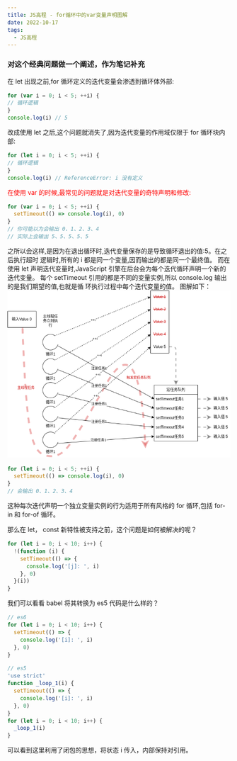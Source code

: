```yaml
---
title: JS高程 - for循环中的var变量声明图解
date: 2022-10-17
tags:
  - JS高程
---
```


### 对这个经典问题做一个阐述，作为笔记补充

在 let 出现之前,for 循环定义的迭代变量会渗透到循环体外部:

```js
for (var i = 0; i < 5; ++i) {
// 循环逻辑
}
console.log(i) // 5
```

改成使用 let 之后,这个问题就消失了,因为迭代变量的作用域仅限于 for 循环块内部:

```js
for (let i = 0; i < 5; ++i) {
// 循环逻辑
}
console.log(i) // ReferenceError: i 没有定义
```

<span style="color:red">在使用 var 的时候,最常见的问题就是对迭代变量的奇特声明和修改:</span>

```js
for (var i = 0; i < 5; ++i) {
  setTimeout(() => console.log(i), 0)
}
// 你可能以为会输出 0、1、2、3、4
// 实际上会输出 5、5、5、5、5
```

之所以会这样,是因为在退出循环时,迭代变量保存的是导致循环退出的值:5。在之后执行超时
逻辑时,所有的 i 都是同一个变量,因而输出的都是同一个最终值。
而在使用 let 声明迭代变量时,JavaScript 引擎在后台会为每个迭代循环声明一个新的迭代变量。
每个 setTimeout 引用的都是不同的变量实例,所以 console.log 输出的是我们期望的值,也就是循
环执行过程中每个迭代变量的值。
图解如下：
![image](./assets/1735896-20221017205701883-859826157.png)

```js
for (let i = 0; i < 5; ++i) {
  setTimeout(() => console.log(i), 0)
}
// 会输出 0、1、2、3、4
```

这种每次迭代声明一个独立变量实例的行为适用于所有风格的 for 循环,包括 for-in 和 for-of
循环。

那么在 let， const 新特性被支持之前，这个问题是如何被解决的呢？

```javascript
for (let i = 0; i < 10; i++) {
  !(function (i) {
    setTimeout(() => {
      console.log('[j]: ', i)
    }, 0)
  }(i))
}
```

我们可以看看 babel 将其转换为 es5 代码是什么样的？

```javascript
// es6
for (let i = 0; i < 10; i++) {
  setTimeout(() => {
    console.log('[i]: ', i)
  }, 0)
}
```

```javascript
// es5
'use strict'
function _loop_1(i) {
  setTimeout(() => {
    console.log('[i]: ', i)
  }, 0)
}
for (let i = 0; i < 10; i++) {
  _loop_1(i)
}
```

可以看到这里利用了闭包的思想，将状态 i 传入，内部保持对引用。
